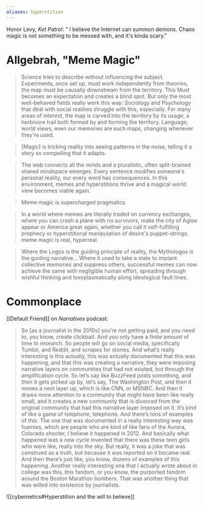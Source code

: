 ```yaml
---
aliases: hyperstition
---
```


Honor Levy, _Ket Patrol_: " I believe the Internet can summon demons. Chaos magic is not something to be messed with, and it's kinda scary."

# Allgebrah, "Meme Magic"
> Science tries to describe without influencing the subject. Experiments, once set up, must work independently from theories, the map must be causally downstream from the territory. This Must becomes an expectation and creates a blind spot. But only the most well-behaved fields really work this way: Sociology and Psychology that deal with social realities struggle with this, especially. For many areas of interest, the map is carved into the territory by its usage, a herbivore trail both formed by and forming the territory. Language, world views, even our memories are such maps, changing whenever they're used.

> [Magic] is tricking reality into seeing patterns in the noise, telling it a story so compelling that it adapts.

> The web connects all the minds and a pluralistic, often split-brained shared mindspace emerges. Every sentence modifies someone's personal reality, our every word has consequences. In this environment, memes and hyperstitions thrive and a magical world view becomes viable again.

> Meme magic is supercharged pragmatics.

> In a world where memes are literally traded on currency exchanges, where you can crash a plane with no survivors, make the city of Agloe appear or America great again, whether you call it self-fulfilling prophecy or hyperstitional manipulation of desire's puppet-strings, meme magic is real, hyperreal.

> Where the Logos is the guiding principle of reality, the Mythologos is the guiding narrative... Where it used to take a state to implant collective memories and suppress others, successful memes can now achieve the same with negligible human effort, spreading through wishful thinking and toxoplasmatically along ideological fault lines.

# Commonplace

[[Default Friend]] on _Narratives_ podcast:
 > So [as a journalist in the 2010s] you’re not getting paid, and you need to, you know, create clickbait. And you only have a finite amount of time to research. So people will go on social media, specifically Tumblr, and Reddit, and scrapes for stories. And what’s really interesting is this actually, this was actually documented that this was happening, and that this was creating a narrative, they were imposing narrative layers on communities that had not existed, but through the amplification cycle. So let’s say like BuzzFeed posts something, and then it gets picked up by, let’s say, The Washington Post, and then it moves a next layer up, which is like CNN, or MSNBC. And then it draws more attention to a community that might have been like really small, and it creates a new community that is divorced from the original community that had this narrative layer imposed on it. It’s kind of like a game of telephone, telephone. And there’s tons of examples of this. The one that was documented in a really interesting way was foamies, which are people who are kind of like fans of the Aurora, Colorado shooter, I believe it happened in 2012. And basically what happened was a new cycle invented that there was these teen girls who were like, really into the sky. But really, it was a joke that was construed as a truth, but because it was reported on it became real. And then there’s just like, you know, dozens of examples of this happening. Another really interesting one that I actually wrote about in college was this, this fandom, or you know, the purported fandom around the Boston Marathon bombers. That was another thing that was willed into existence by journalists.

 ![[cybernetics#Hyperstition and the will to believe]]